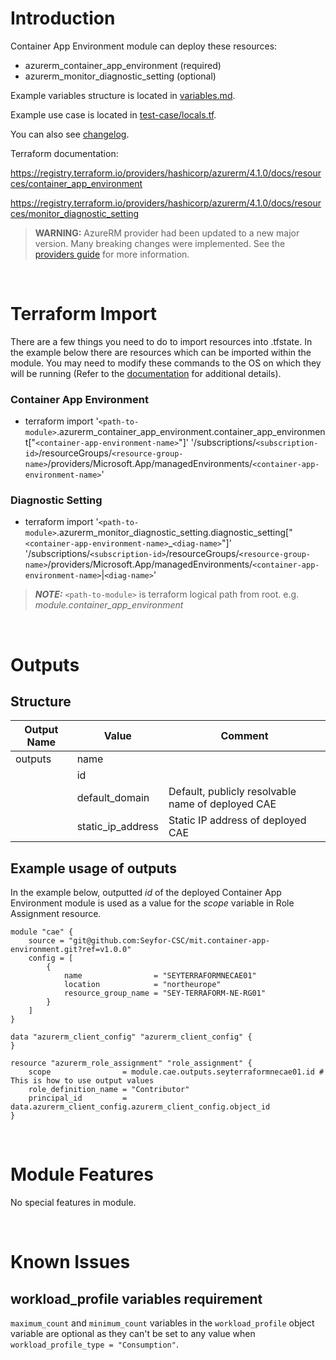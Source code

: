 # Introduction
Container App Environment module can deploy these resources:
* azurerm_container_app_environment (required)
* azurerm_monitor_diagnostic_setting (optional)

Example variables structure is located in [variables.md](variables.md).

Example use case is located in [test-case/locals.tf](test-case/locals.tf).

You can also see [changelog](CHANGELOG.md).

Terraform documentation:

https://registry.terraform.io/providers/hashicorp/azurerm/4.1.0/docs/resources/container_app_environment

https://registry.terraform.io/providers/hashicorp/azurerm/4.1.0/docs/resources/monitor_diagnostic_setting

> **WARNING:** AzureRM provider had been updated to a new major version. Many breaking changes were implemented. See the [providers guide](https://registry.terraform.io/providers/hashicorp/azurerm/latest/docs/guides/4.0-upgrade-guide) for more information.

&nbsp;

# Terraform Import
There are a few things you need to do to import resources into .tfstate. In the example below there are resources which can be imported within the module. You may need to modify these commands to the OS on which they will be running (Refer to the [documentation](https://developer.hashicorp.com/terraform/cli/commands/import#example-import-into-resource-configured-with-for_each) for additional details).
### Container App Environment
* terraform import '`<path-to-module>`.azurerm_container_app_environment.container_app_environment["`<container-app-environment-name>`"]' '/subscriptions/`<subscription-id>`/resourceGroups/`<resource-group-name>`/providers/Microsoft.App/managedEnvironments/`<container-app-environment-name>`'
### Diagnostic Setting
* terraform import '`<path-to-module>`.azurerm_monitor_diagnostic_setting.diagnostic_setting["`<container-app-environment-name>`_`<diag-name>`"]' '/subscriptions/`<subscription-id>`/resourceGroups/`<resource-group-name>`/providers/Microsoft.App/managedEnvironments/`<container-app-environment-name>`|`<diag-name>`'

 > **_NOTE:_** `<path-to-module>` is terraform logical path from root. e.g. _module.container\_app\_environment_

&nbsp;

# Outputs
## Structure

| Output Name | Value             | Comment                                            |
| ----------- | ----------------- | -------------------------------------------------- |
| outputs     | name              |                                                    |
|             | id                |                                                    |
|             | default_domain    | Default, publicly resolvable name of deployed CAE  |
|             | static_ip_address | Static IP address of deployed CAE                  |

## Example usage of outputs
In the example below, outputted _id_ of the deployed Container App Environment module is used as a value for the _scope_ variable in Role Assignment resource.
```
module "cae" {
    source = "git@github.com:Seyfor-CSC/mit.container-app-environment.git?ref=v1.0.0"
    config = [
        {
            name                = "SEYTERRAFORMNECAE01"
            location            = "northeurope"
            resource_group_name = "SEY-TERRAFORM-NE-RG01"
        }
    ]
}

data "azurerm_client_config" "azurerm_client_config" {
}

resource "azurerm_role_assignment" "role_assignment" {
    scope                = module.cae.outputs.seyterraformnecae01.id # This is how to use output values
    role_definition_name = "Contributor"
    principal_id         = data.azurerm_client_config.azurerm_client_config.object_id
}
```

&nbsp;

# Module Features
No special features in module.

&nbsp;

# Known Issues
## workload_profile variables requirement
`maximum_count` and `minimum_count` variables in the `workload_profile` object variable are optional as they can't be set to any value when `workload_profile_type = "Consumption"`.